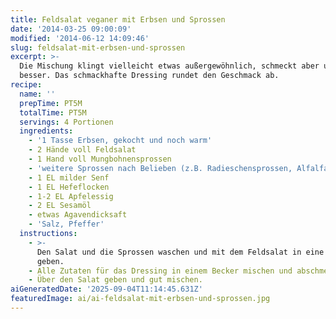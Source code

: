 ```yaml
---
title: Feldsalat veganer mit Erbsen und Sprossen
date: '2014-03-25 09:00:09'
modified: '2014-06-12 14:09:46'
slug: feldsalat-mit-erbsen-und-sprossen
excerpt: >-
  Die Mischung klingt vielleicht etwas außergewöhnlich, schmeckt aber umso
  besser. Das schmackhafte Dressing rundet den Geschmack ab. 
recipe:
  name: ''
  prepTime: PT5M
  totalTime: PT5M
  servings: 4 Portionen
  ingredients:
    - '1 Tasse Erbsen, gekocht und noch warm'
    - 2 Hände voll Feldsalat
    - 1 Hand voll Mungbohnensprossen
    - 'weitere Sprossen nach Belieben (z.B. Radieschensprossen, Alfalfa,...)'
    - 1 EL milder Senf
    - 1 EL Hefeflocken
    - 1-2 EL Apfelessig
    - 2 EL Sesamöl
    - etwas Agavendicksaft
    - 'Salz, Pfeffer'
  instructions:
    - >-
      Den Salat und die Sprossen waschen und mit dem Feldsalat in eine Schüssel
      geben.
    - Alle Zutaten für das Dressing in einem Becker mischen und abschmecken.
    - Über den Salat geben und gut mischen.
aiGeneratedDate: '2025-09-04T11:14:45.631Z'
featuredImage: ai/ai-feldsalat-mit-erbsen-und-sprossen.jpg
---
```


[<!-- Image removed (no copyright): erbsen-feldsalat-sprossen.jpg -->](https://www.veganblatt.com/i/erbsen-feldsalat-sprossen.jpg)
